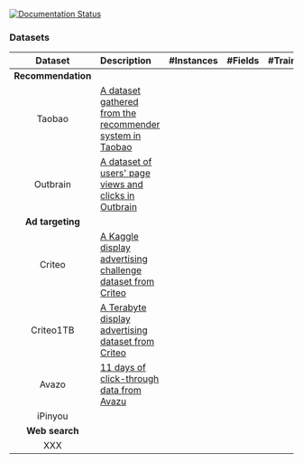 [![Documentation Status](https://readthedocs.org/projects/deepctr/badge/?version=latest)](https://deepctr.readthedocs.io/en/latest/?badge=latest)



### Datasets
| Dataset | Description | #Instances | #Fields | #Train | #Validate | #Test | 
| :-----: |:------------|-----------:| -------:|-------:|----------:|------:|
| **Recommendation** |
| Taobao   | [A dataset gathered from the recommender system in Taobao](https://tianchi.aliyun.com/datalab/dataSet.html?dataId=408) | | | | ||
| Outbrain  | [A dataset of users' page views and clicks in Outbrain](https://www.kaggle.com/c/outbrain-click-prediction/data) | | | | ||
| **Ad targeting** |
| Criteo  | [A Kaggle display advertising challenge dataset from Criteo](https://www.kaggle.com/c/criteo-display-ad-challenge/data) | | | | ||
| Criteo1TB  | [A Terabyte display advertising dataset from Criteo](http://labs.criteo.com/2013/12/download-terabyte-click-logs-2/) | | | | ||
| Avazo  | [11 days of click-through data from Avazu](https://www.kaggle.com/c/avazu-ctr-prediction/data) | | | | ||
| iPinyou  | | | | | ||
| **Web search** |
| XXX  | | | | | ||
